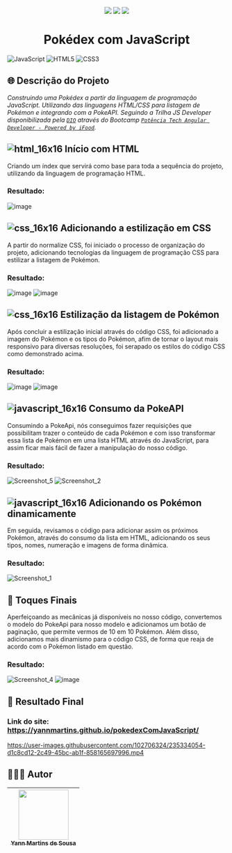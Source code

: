 <p align="center">
  <img src="https://user-images.githubusercontent.com/102706324/234555433-1314dbeb-f3ba-4667-b303-d4d45c1c81a4.png">
  <img src="https://user-images.githubusercontent.com/102706324/234555445-1e4e0f73-d1b0-4f0a-ab90-961dfb26d7b3.png">
  <img src="https://user-images.githubusercontent.com/102706324/234555457-8e2cb1ac-822a-421f-b163-81cd46917e64.png">
</p>
<h1 align="center">Pokédex com JavaScript</h1>

![JavaScript](https://img.shields.io/badge/javascript-%23323330.svg?style=for-the-badge&logo=javascript&logoColor=%23F7DF1E)
![HTML5](https://img.shields.io/badge/html5-%23E34F26.svg?style=for-the-badge&logo=html5&logoColor=white)
![CSS3](https://img.shields.io/badge/css3-%231572B6.svg?style=for-the-badge&logo=css3&logoColor=white)

## 🌐 Descrição do Projeto

  *Construindo uma Pokédex a partir da linguagem de programação JavaScript. Utilizando das linguagens HTML/CSS para listagem de Pokémon e integrando com a PokeAPI. Seguindo a Trilha JS Developer disponibilizada pela [`DIO`](https://web.dio.me/home) através do Bootcamp [`Potência Tech Angular Developer - Powered by iFood`](https://web.dio.me/track/potencia-tech-angular-developer-powered-ifood?tab=path).*

## ![html_16x16](https://user-images.githubusercontent.com/102706324/235334317-5ae11ed7-42ef-4ae7-a16b-70576c5150c4.png) Início com HTML

Criando um índex que servirá como base para toda a sequência do projeto, utilizando da linguagem de programação HTML.

### Resultado:

![image](https://user-images.githubusercontent.com/102706324/234558043-8cd84b6b-df75-4c66-84d2-88ea8f3b09e2.png)

## ![css_16x16](https://user-images.githubusercontent.com/102706324/235334327-0f8a100f-f29a-4f11-9afe-8ec3e0b17cce.png) Adicionando a estilização em CSS

A partir do normalize CSS, foi iniciado o processo de organização do projeto, adicionando tecnologias da linguagem de programação CSS para estilizar a listagem de Pokémon.

### Resultado:

![image](https://user-images.githubusercontent.com/102706324/234559547-5ab1d440-76c0-4350-a4b5-18c455c8e3f6.png)
![image](https://user-images.githubusercontent.com/102706324/234559748-7f3d4dc4-aa7d-4e12-a51d-fc1495fc680e.png)

## ![css_16x16](https://user-images.githubusercontent.com/102706324/235334327-0f8a100f-f29a-4f11-9afe-8ec3e0b17cce.png) Estilização da listagem de Pokémon

Após concluir a estilização inicial através do código CSS, foi adicionado a imagem do Pokémon e os tipos do Pokémon, afim de tornar o layout mais responsivo para diversas resoluções, foi serapado os estilos do código CSS como demonstrado acima.

### Resultado:

![image](https://user-images.githubusercontent.com/102706324/234561150-1d375cb7-97ef-4e56-a4bd-21455b1f8b5c.png)
![image](https://user-images.githubusercontent.com/102706324/234562871-be7d53f6-3593-4a6a-83b4-05f67dc0a250.png)

## ![javascript_16x16](https://user-images.githubusercontent.com/102706324/235334384-a8c3b11d-52b5-487c-9ac8-c98884a6e21a.png) Consumo da PokeAPI

Consumindo a PokeApi, nós conseguimos fazer requisições que possibilitam trazer o conteúdo de cada Pokémon e com isso transformar essa lista de Pokémon em uma lista HTML através do JavaScript, para assim ficar mais fácil de fazer a manipulação do nosso código.

### Resultado:

![Screenshot_5](https://user-images.githubusercontent.com/102706324/235332838-5d8ce934-9157-412d-a0d0-e0d31af4a1f5.png)
![Screenshot_2](https://user-images.githubusercontent.com/102706324/235332935-de2f32d3-e829-43d6-9a93-bad8fd9deec6.png)

## ![javascript_16x16](https://user-images.githubusercontent.com/102706324/235334384-a8c3b11d-52b5-487c-9ac8-c98884a6e21a.png) Adicionando os Pokémon dinamicamente

Em seguida, revisamos o código para adicionar assim os próximos Pokémon, através do consumo da lista em HTML, adicionando os seus tipos, nomes, numeração e imagens de forma dinâmica.

### Resultado:

![Screenshot_1](https://user-images.githubusercontent.com/102706324/235332886-6be0dcba-0dd8-4f4d-9273-47d368524f21.png)

## 🚧 Toques Finais

Aperfeiçoando as mecânicas já disponíveis no nosso código, convertemos o modelo do PokeApi para nosso modelo e adicionamos um botão de paginação, que permite vermos de 10 em 10 Pokémon. Além disso, adicionamos mais dinamismo para o código CSS, de forma que reaja de acordo com o Pokémon listado em questão.

### Resultado:

![Screenshot_4](https://user-images.githubusercontent.com/102706324/235333050-a52a4276-03fa-48ac-8c6a-59cd9d9bbaff.png)
![image](https://user-images.githubusercontent.com/102706324/235333203-8e0c353f-ff2e-40f4-8d44-976b8f8e7cfc.png)

## 🏁 Resultado Final

### Link do site: https://yannmartins.github.io/pokedexComJavaScript/

https://user-images.githubusercontent.com/102706324/235334054-d1c8cd12-2c49-45bc-ab1f-858165697996.mp4

## 👨🏾‍💻 Autor

| [<img src="https://user-images.githubusercontent.com/102706324/228234163-a0616b0f-c2d2-48d8-8fc6-ce4e8b2cb17c.jpeg" width=115><br><sub>Yann Martins de Sousa</sub>](https://github.com/YannMartins) |  
| :---: |
